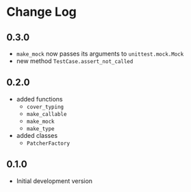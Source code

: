 # Change Log

## 0.3.0

* `make_mock` now passes its arguments to `unittest.mock.Mock`
* new method `TestCase.assert_not_called`

## 0.2.0

* added functions
  * `cover_typing`
  * `make_callable`
  * `make_mock`
  * `make_type`
* added classes
  * `PatcherFactory`

## 0.1.0

* Initial development version
